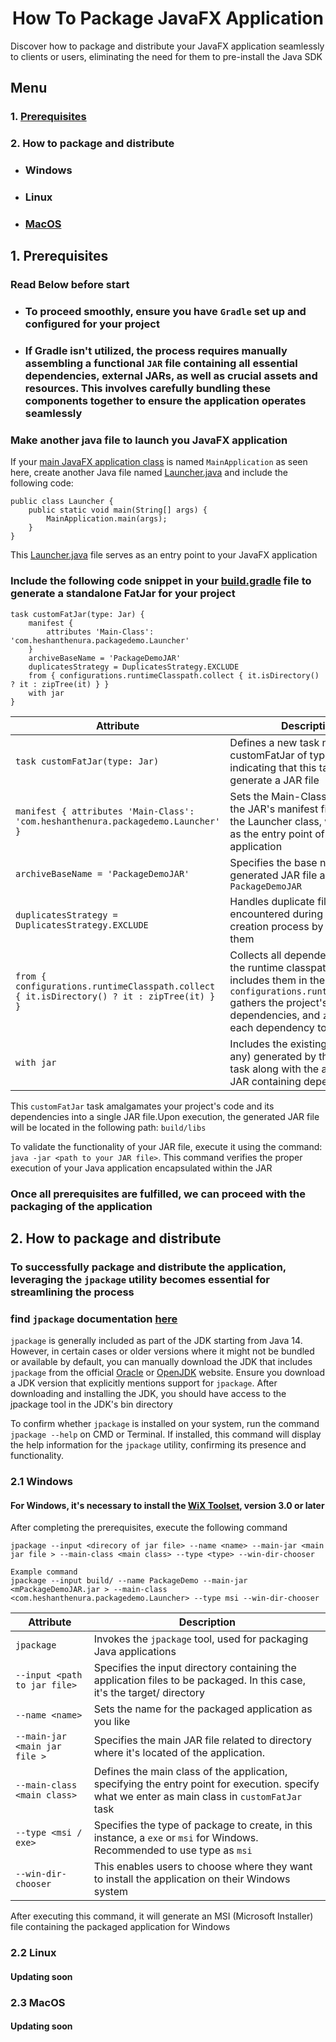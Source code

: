 # <h1 align="center">How To Package JavaFX Application</h1>


Discover how to package and distribute your JavaFX application seamlessly to clients or users, eliminating the need for them to pre-install the Java SDK

## Menu
### 1. [Prerequisites](#1-prerequisites-1)
### 2. How to package and distribute
- ### Windows
- ### Linux
- ### [MacOS](#23-macos)

## 1. Prerequisites

### Read Below before start

* ### To proceed smoothly, ensure you have `Gradle` set up and configured for your project
* ### If Gradle isn't utilized, the process requires manually assembling a functional `JAR` file containing all essential dependencies, external JARs, as well as crucial assets and resources. This involves carefully bundling these components together to ensure the application operates seamlessly

### Make another java file to launch you JavaFX application

If your [main JavaFX application class](https://github.com/heshanthenura/JavaPackageDemo/blob/master/src/main/java/com/heshanthenura/packagedemo/MainApplication.java) is named ```MainApplication``` as seen here, create another Java file named [Launcher.java](https://github.com/heshanthenura/JavaPackageDemo/blob/master/src/main/java/com/heshanthenura/packagedemo/Launcher.java) and include the following code:
```
public class Launcher {
    public static void main(String[] args) {
        MainApplication.main(args);
    }
}
```
This [Launcher.java](https://github.com/heshanthenura/JavaPackageDemo/blob/master/src/main/java/com/heshanthenura/packagedemo/Launcher.java) file serves as an entry point to your JavaFX application

### Include the following code snippet in your [build.gradle](https://github.com/heshanthenura/JavaPackageDemo/blob/master/build.gradle) file to generate a standalone FatJar for your project

```
task customFatJar(type: Jar) {
    manifest {
        attributes 'Main-Class': 'com.heshanthenura.packagedemo.Launcher'
    }
    archiveBaseName = 'PackageDemoJAR'
    duplicatesStrategy = DuplicatesStrategy.EXCLUDE
    from { configurations.runtimeClasspath.collect { it.isDirectory() ? it : zipTree(it) } }
    with jar
}
```
| Attribute                                                                                      | Description                                                                                                                                                                                                             |
|------------------------------------------------------------------------------------------------|-------------------------------------------------------------------------------------------------------------------------------------------------------------------------------------------------------------------------|
| ```task customFatJar(type: Jar)```                                                             | Defines a new task named customFatJar of type Jar, indicating that this task will generate a JAR file                                                                                                                   |
| ```manifest { attributes 'Main-Class': 'com.heshanthenura.packagedemo.Launcher' }```           | Sets the Main-Class attribute in the JAR's manifest file to point to the Launcher class, which serves as the entry point of your application                                                                            |
| ```archiveBaseName = 'PackageDemoJAR'```                                                       | Specifies the base name for the generated JAR file as ```PackageDemoJAR```                                                                                                                                              |
| ```duplicatesStrategy = DuplicatesStrategy.EXCLUDE```                                          | Handles duplicate files encountered during the JAR creation process by excluding them                                                                                                                                   |
| ```from { configurations.runtimeClasspath.collect { it.isDirectory() ? it : zipTree(it) } }``` | Collects all dependencies from the runtime classpath and includes them in the JAR. ```configurations.runtimeClasspath``` gathers the project's runtime dependencies, and ```zipTree``` adds each dependency to the JAR. |
| ```with jar```                                                                                 | Includes the existing JAR file (if any) generated by the default ```jar``` task along with the assembled JAR containing dependencies                                                                                    |

This ```customFatJar``` task amalgamates your project's code and its dependencies into a single JAR file.Upon execution, the generated JAR file will be located in the following path: ```build/libs```

To validate the functionality of your JAR file, execute it using the command: ```java -jar <path to your JAR file>```. This command verifies the proper execution of your Java application encapsulated within the JAR

### Once all prerequisites are fulfilled, we can proceed with the packaging of the application

## 2. How to package and distribute
### To successfully package and distribute the application, leveraging the ```jpackage``` utility becomes essential for streamlining the process

### find ```jpackage``` documentation [here](https://docs.oracle.com/en/java/javase/14/docs/specs/man/jpackage.html)

```jpackage``` is generally included as part of the JDK starting from Java 14. However, in certain cases or older versions where it might not be bundled or available by default, you can manually download the JDK that includes ```jpackage``` from the official [Oracle](https://www.oracle.com/java/technologies/downloads/) or [OpenJDK](https://openjdk.org/) website.
Ensure you download a JDK version that explicitly mentions support for ```jpackage```. After downloading and installing the JDK, you should have access to the jpackage tool in the JDK's bin directory

To confirm whether ```jpackage``` is installed on your system, run the command ```jpackage --help``` on CMD or Terminal. If installed, this command will display the help information for the ```jpackage``` utility, confirming its presence and functionality.
### 2.1 Windows
#### For Windows, it's necessary to install the [WiX Toolset](https://wixtoolset.org/docs/wix3/), version 3.0 or later
After completing the prerequisites, execute the following command
```shell
jpackage --input <direcory of jar file> --name <name> --main-jar <main jar file > --main-class <main class> --type <type> --win-dir-chooser
```
```
Example command
jpackage --input build/ --name PackageDemo --main-jar <mPackageDemoJAR.jar > --main-class <com.heshanthenura.packagedemo.Launcher> --type msi --win-dir-chooser
```

| Attribute                         | Description                                                                                                                                         |
|-----------------------------------|-----------------------------------------------------------------------------------------------------------------------------------------------------|
| ```jpackage```                    | Invokes the ```jpackage``` tool, used for packaging Java applications                                                                               |
| ```--input <path to jar file>```  | Specifies the input directory containing the application files to be packaged. In this case, it's the target/ directory                             |
| ```--name <name>```               | Sets the name for the packaged application as you like                                                                                              |
| ```--main-jar <main jar file >``` | Specifies the main JAR file related to directory where it's located of the application.                                                             |
| ```--main-class <main class>```   | Defines the main class of the application, specifying the entry point for execution. specify what we enter as main class in ```customFatJar``` task |
| ```--type <msi / exe>```          | Specifies the type of package to create, in this instance, a ```exe``` or ```msi``` for Windows. Recommended to use type as ```msi```               |
| ```--win-dir-chooser```           | This enables users to choose where they want to install the application on their Windows system                                                     |                                                                                                                                               |

After executing this command, it will generate an MSI (Microsoft Installer) file containing the packaged application for Windows

### 2.2 Linux
#### Updating soon
### 2.3 MacOS
#### Updating soon